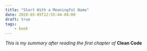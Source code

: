 ```yaml
---
title: "Start With a Meaningful Name"
date: 2020-05-05T12:55:44-04:00
draft: true
tags: 
    - book
---
```


*This is my summary after reading the first chapter of*  **Clean Code**